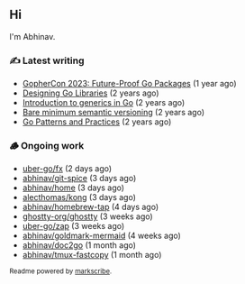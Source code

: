 ## Hi

I'm Abhinav.

### ✍️ Latest writing


- [GopherCon 2023: Future-Proof Go Packages](https://abhinavg.net/2023/09/27/future-proof-packages/) (1 year ago)
- [Designing Go Libraries](https://abhinavg.net/2022/12/06/designing-go-libraries/) (2 years ago)
- [Introduction to generics in Go](https://abhinavg.net/2022/11/23/generics-intro/) (2 years ago)
- [Bare minimum semantic versioning](https://abhinavg.net/2022/11/07/semver/) (2 years ago)
- [Go Patterns and Practices](https://abhinavg.net/2022/09/19/go-patterns-and-practices-talk/) (2 years ago)

### 🪵 Ongoing work


- [uber-go/fx](https://github.com/uber-go/fx) (2 days ago)
- [abhinav/git-spice](https://github.com/abhinav/git-spice) (3 days ago)
- [abhinav/home](https://github.com/abhinav/home) (3 days ago)
- [alecthomas/kong](https://github.com/alecthomas/kong) (3 days ago)
- [abhinav/homebrew-tap](https://github.com/abhinav/homebrew-tap) (4 days ago)
- [ghostty-org/ghostty](https://github.com/ghostty-org/ghostty) (3 weeks ago)
- [uber-go/zap](https://github.com/uber-go/zap) (3 weeks ago)
- [abhinav/goldmark-mermaid](https://github.com/abhinav/goldmark-mermaid) (4 weeks ago)
- [abhinav/doc2go](https://github.com/abhinav/doc2go) (1 month ago)
- [abhinav/tmux-fastcopy](https://github.com/abhinav/tmux-fastcopy) (1 month ago)

<sub>Readme powered by [markscribe](https://github.com/muesli/markscribe).</sub>
